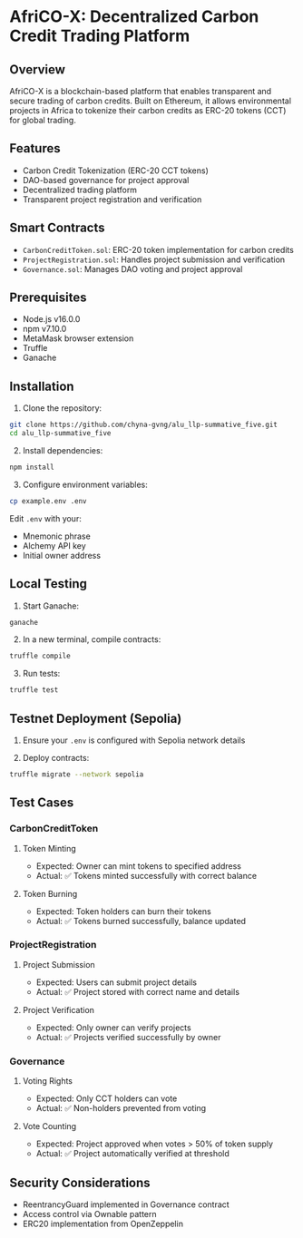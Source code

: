 # AfriCO-X: Decentralized Carbon Credit Trading Platform

## Overview
AfriCO-X is a blockchain-based platform that enables transparent and secure trading of carbon credits. Built on Ethereum, it allows environmental projects in Africa to tokenize their carbon credits as ERC-20 tokens (CCT) for global trading.

## Features
- Carbon Credit Tokenization (ERC-20 CCT tokens)
- DAO-based governance for project approval
- Decentralized trading platform
- Transparent project registration and verification

## Smart Contracts
- `CarbonCreditToken.sol`: ERC-20 token implementation for carbon credits
- `ProjectRegistration.sol`: Handles project submission and verification
- `Governance.sol`: Manages DAO voting and project approval

## Prerequisites
- Node.js v16.0.0
- npm v7.10.0
- MetaMask browser extension
- Truffle
- Ganache

## Installation

1. Clone the repository:
```bash
git clone https://github.com/chyna-gvng/alu_llp-summative_five.git
cd alu_llp-summative_five
```

2. Install dependencies:
```bash
npm install
```

3. Configure environment variables:
```bash
cp example.env .env
```
Edit `.env` with your:
- Mnemonic phrase
- Alchemy API key
- Initial owner address

## Local Testing

1. Start Ganache:
```bash
ganache
```

2. In a new terminal, compile contracts:
```bash
truffle compile
```

3. Run tests:
```bash
truffle test
```

## Testnet Deployment (Sepolia)

1. Ensure your `.env` is configured with Sepolia network details

2. Deploy contracts:
```bash
truffle migrate --network sepolia
```

## Test Cases

### CarbonCreditToken
1. Token Minting
   - Expected: Owner can mint tokens to specified address
   - Actual: ✅ Tokens minted successfully with correct balance

2. Token Burning 
   - Expected: Token holders can burn their tokens
   - Actual: ✅ Tokens burned successfully, balance updated

### ProjectRegistration
1. Project Submission
   - Expected: Users can submit project details
   - Actual: ✅ Project stored with correct name and details

2. Project Verification
   - Expected: Only owner can verify projects
   - Actual: ✅ Projects verified successfully by owner

### Governance
1. Voting Rights
   - Expected: Only CCT holders can vote
   - Actual: ✅ Non-holders prevented from voting

2. Vote Counting
   - Expected: Project approved when votes > 50% of token supply
   - Actual: ✅ Project automatically verified at threshold

## Security Considerations
- ReentrancyGuard implemented in Governance contract
- Access control via Ownable pattern
- ERC20 implementation from OpenZeppelin
